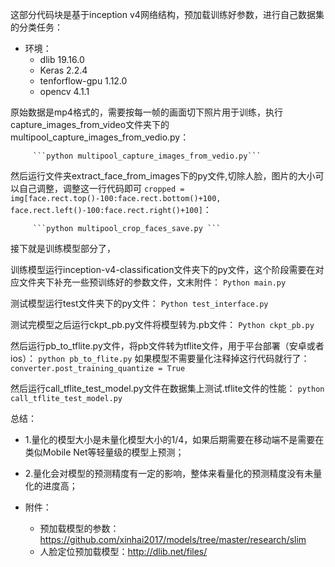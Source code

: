 这部分代码块是基于inception v4网络结构，预加载训练好参数，进行自己数据集的分类任务：


*  环境：
   * dlib 19.16.0 
   * Keras 2.2.4
   * tenforflow-gpu 1.12.0
   * opencv 4.1.1
   
原始数据是mp4格式的，需要按每一帧的画面切下照片用于训练，执行capture_images_from_video文件夹下的multipool_capture_images_from_vedio.py：

         ```python multipool_capture_images_from_vedio.py```

然后运行文件夹extract_face_from_images下的py文件,切除人脸，图片的大小可以自己调整，调整这一行代码即可
```cropped = img[face.rect.top()-100:face.rect.bottom()+100, face.rect.left()-100:face.rect.right()+100]```：

         ```python multipool_crop_faces_save.py ```
    
接下就是训练模型部分了，

训练模型运行inception-v4-classification文件夹下的py文件，这个阶段需要在对应文件夹下补充一些预训练好的参数文件，文末附件：
         ```Python main.py```

测试模型运行test文件夹下的py文件：
         ```Python test_interface.py```

测试完模型之后运行ckpt_pb.py文件将模型转为.pb文件：
          ```Python ckpt_pb.py```

然后运行pb_to_tflite.py文件，将pb文件转为tflite文件，用于平台部署（安卓或者ios）：
        ```python pb_to_flite.py```
如果模型不需要量化注释掉这行代码就行了：```converter.post_training_quantize = True```

然后运行call_tflite_test_model.py文件在数据集上测试.tflite文件的性能：
       ```python call_tflite_test_model.py```

总结：
* 1.量化的模型大小是未量化模型大小的1/4，如果后期需要在移动端不是需要在类似Mobile Net等轻量级的模型上预测；
* 2.量化会对模型的预测精度有一定的影响，整体来看量化的预测精度没有未量化的进度高；

*  附件：
   * 预加载模型的参数：https://github.com/xinhai2017/models/tree/master/research/slim
   * 人脸定位预加载模型：http://dlib.net/files/
   
